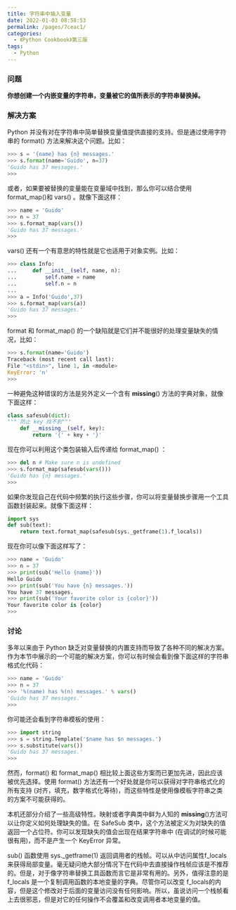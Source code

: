 ```yaml
---
title: 字符串中插入变量
date: 2022-01-03 08:58:53
permalink: /pages/7ceac1/
categories:
  - 《Python Cookbook》第三版
tags:
  - Python
---
```


### 问题

**你想创建一个内嵌变量的字符串，变量被它的值所表示的字符串替换掉。**

### 解决方案

Python 并没有对在字符串中简单替换变量值提供直接的支持。但是通过使用字符串的 format() 方法来解决这个问题。比如：

```python
>>> s = '{name} has {n} messages.'
>>> s.format(name='Guido', n=37)
'Guido has 37 messages.'
>>>
```

或者，如果要被替换的变量能在变量域中找到，那么你可以结合使用 format_map()和 vars() 。就像下面这样：

```python
>>> name = 'Guido'
>>> n = 37
>>> s.format_map(vars())
'Guido has 37 messages.'
>>>
```

vars() 还有一个有意思的特性就是它也适用于对象实例。比如：

```python
>>> class Info:
... 	def __init__(self, name, n):
... 		self.name = name
... 		self.n = n
...
>>> a = Info('Guido',37)
>>> s.format_map(vars(a))
'Guido has 37 messages.'
>>>
```

format 和 format_map() 的一个缺陷就是它们并不能很好的处理变量缺失的情况，比如：

```python
>>> s.format(name='Guido')
Traceback (most recent call last):
File "<stdin>", line 1, in <module>
KeyError: 'n'
>>>
```

一种避免这种错误的方法是另外定义一个含有 __missing__() 方法的字典对象，就像下面这样：

```python
class safesub(dict):
""" 防止 key 找不到"""
	def __missing__(self, key):
		return '{' + key + '}'
```

现在你可以利用这个类包装输入后传递给 format_map() ：

```python
>>> del n # Make sure n is undefined
>>> s.format_map(safesub(vars()))
'Guido has {n} messages.'
>>>
```

如果你发现自己在代码中频繁的执行这些步骤，你可以将变量替换步骤用一个工具函数封装起来。就像下面这样：

```python
import sys
def sub(text):
	return text.format_map(safesub(sys._getframe(1).f_locals))
```

现在你可以像下面这样写了：

```python
>>> name = 'Guido'
>>> n = 37
>>> print(sub('Hello {name}'))
Hello Guido
>>> print(sub('You have {n} messages.'))
You have 37 messages.
>>> print(sub('Your favorite color is {color}'))
Your favorite color is {color}
>>>
```

### 讨论

多年以来由于 Python 缺乏对变量替换的内置支持而导致了各种不同的解决方案。作为本节中展示的一个可能的解决方案，你可以有时候会看到像下面这样的字符串格式化代码：

```python
>>> name = 'Guido'
>>> n = 37
>>> '%(name) has %(n) messages.' % vars()
'Guido has 37 messages.'
>>>
```

你可能还会看到字符串模板的使用：

```python
>>> import string
>>> s = string.Template('$name has $n messages.')
>>> s.substitute(vars())
'Guido has 37 messages.'
>>>
```

然而，format() 和 format_map() 相比较上面这些方案而已更加先进，因此应该被优先选择。使用 format() 方法还有一个好处就是你可以获得对字符串格式化的所有支持 (对齐，填充，数字格式化等待)，而这些特性是使用像模板字符串之类的方案不可能获得的。

本机还部分介绍了一些高级特性。映射或者字典类中鲜为人知的 __missing__()方法可以让你定义如何处理缺失的值。在 SafeSub 类中，这个方法被定义为对缺失的值返回一个占位符。你可以发现缺失的值会出现在结果字符串中 (在调试的时候可能很有用)，而不是产生一个 KeyError 异常。

sub() 函数使用 sys._getframe(1) 返回调用者的栈帧。可以从中访问属性f_locals 来获得局部变量。毫无疑问绝大部分情况下在代码中去直接操作栈帧应该是不推荐的。但是，对于像字符串替换工具函数而言它是非常有用的。另外，值得注意的是 f_locals 是一个复制调用函数的本地变量的字典。尽管你可以改变 f_locals的内容，但是这个修改对于后面的变量访问没有任何影响。所以，虽说访问一个栈帧看上去很邪恶，但是对它的任何操作不会覆盖和改变调用者本地变量的值。